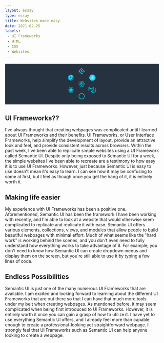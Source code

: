 ```yaml
---
layout: essay
type: essay
title: Websites made easy
date: 2021-02-25
labels:
 - UI Frameworks
 - HTML
 - CSS
 - Websites
---
```


<img class="ui image" src="/images/uiframeworks.png">

## UI Frameworks??
I've always thought that creating webpages was complicated until I learned about UI Frameworks and their benefits. UI Frameworks, or User Interface Frameworks, help simplify the development of layout, provide an attractive look and feel, and provide consistent results across browsers. Within the past week, I've been able to replicate simple websites using a UI Framework called Semantic UI. Despite only being exposed to Semantic UI for a week, the simple websites I've been able to recreate are a testimony to how easy it is to use UI Frameworks. However, just because Semantic UI is easy to use doesn't mean it's easy to learn. I can see how it may be confusing to some at first, but I feel as though once you get the hang of it, it is entirely worth it. 

## Making life easier
My experience with UI Frameworks has been a positive one. Aforementioned, Semantic UI has been the framework I have been working with recently, and I'm able to look at a website that would otherwise seem complicated to replicate and replicate it with ease. Semantic UI offers various elements, collections, views, and modules that allow people to build beautiful webpages with minimal effort. Much of what seems like the "hard work" is working behind the scenes, and you don't even need to fully understand how everything works to take advantage of it. For example, you don't need to know how Semantic UI can create dropdown menus and display them on the screen, but you're still able to use it by typing a few lines of code.

## Endless Possibilities
Semantic UI is just one of the many numerous UI Frameworks that are available. I am excited and looking forward to learning about the different UI Frameworks that are out there so that I can have that much more tools under my belt when creating webpages. As mentioned before, it may seem complicated when being first introduced to UI Frameworks. However, it is entirely worth it once you can gain a grasp of how to utilize it. I have yet to use everything Semantic UI offers, and I already feel more than capable enough to create a professional-looking yet straightforward webpage. I strongly feel that UI Frameworks such as Semantic UI can help anyone looking to create a webpage.
